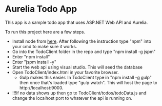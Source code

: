 # Aurelia Todo App

This app is a sample todo app that uses ASP.NET Web API and Aurelia. 

To run this project here are a few steps.
* Install node from [here](https://nodejs.org/). After following the instruction type "npm" into your cmd to make sure it works.
* Go into the TodoClient folder in the repo and type "npm install -g jspm"
* Enter "npm install"
* Enter "jspm install -y"
* Start the web api using visual studio. This will seed the database
* Open TodoClient/index.html in your favorite browser.
    * Gulp makes this easier. In TodoClient type in "npm install -g gulp" then once that's loaded type "gulp watch". This will host the page to http://localhost:9000.
* !!!If no data shows up then go to TodoClient/todos/todoData.js and change the localhost port to whatever the api is running on. 